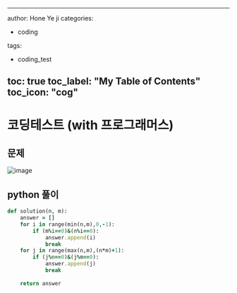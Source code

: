   
  

---

author: Hone Ye ji
categories: 
 - coding
 
 
tags: 
 - coding_test
 
toc: true
toc_label: "My Table of Contents"
toc_icon: "cog"
---

# 코딩테스트 (with 프로그래머스)

## 문제

![image](https://user-images.githubusercontent.com/45659433/156715673-63efa11e-3da0-446d-9988-045835ca6236.png)

##  python 풀이 


```ruby
def solution(n, m):
    answer = []
    for i in range(min(n,m),0,-1):
        if (m%i==0)&(n%i==0):
            answer.append(i)
            break
    for j in range(max(n,m),(n*m)+1):
        if (j%n==0)&(j%m==0):
            answer.append(j)
            break
        
    return answer
```

<!--stackedit_data:
eyJoaXN0b3J5IjpbLTk2MDE5OTcxOV19
-->